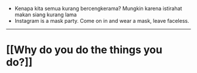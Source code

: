 - Kenapa kita semua kurang bercengkerama? Mungkin karena istirahat makan siang kurang lama 
- Instagram is a mask party. Come on in and wear a mask, leave faceless.
---
# [[Why do you do the things you do?]]